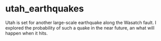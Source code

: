 # utah_earthquakes

Utah is set for another large-scale earthquake along the Wasatch fault. I explored the probability of such a quake in the near future, an what will happen when it hits. 
